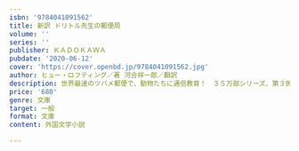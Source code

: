 ```yaml
---
isbn: '9784041091562'
title: 新訳 ドリトル先生の郵便局
volume: ''
series: ''
publisher: ＫＡＤＯＫＡＷＡ
pubdate: '2020-06-12'
cover: 'https://cover.openbd.jp/9784041091562.jpg'
author: ヒュー・ロフティング／著 河合祥一郎／翻訳
description: 世界最速のツバメ郵便で、動物たちに通信教育！　３５万部シリーズ、第３弾
price: '680'
genre: 文庫
target: 一般
format: 文庫
content: 外国文学小説

---
```

